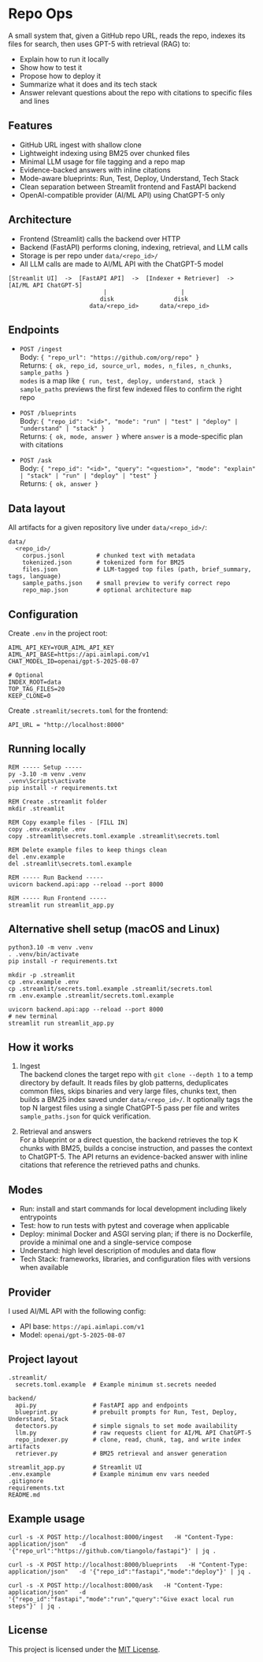 # Repo Ops

A small system that, given a GitHub repo URL, reads the repo, indexes its files for search, then uses GPT-5 with retrieval (RAG) to:
- Explain how to run it locally
- Show how to test it
- Propose how to deploy it
- Summarize what it does and its tech stack
- Answer relevant questions about the repo with citations to specific files and lines

## Features

- GitHub URL ingest with shallow clone
- Lightweight indexing using BM25 over chunked files
- Minimal LLM usage for file tagging and a repo map
- Evidence-backed answers with inline citations
- Mode-aware blueprints: Run, Test, Deploy, Understand, Tech Stack
- Clean separation between Streamlit frontend and FastAPI backend
- OpenAI-compatible provider (AI/ML API) using ChatGPT-5 only

## Architecture

- Frontend (Streamlit) calls the backend over HTTP
- Backend (FastAPI) performs cloning, indexing, retrieval, and LLM calls
- Storage is per repo under `data/<repo_id>/`
- All LLM calls are made to AI/ML API with the ChatGPT-5 model

```
[Streamlit UI]  ->  [FastAPI API]  ->  [Indexer + Retriever]  ->  [AI/ML API ChatGPT-5]
                           |                     |
                          disk                 disk
                       data/<repo_id>      data/<repo_id>
```

## Endpoints

- `POST /ingest`  
  Body: `{ "repo_url": "https://github.com/org/repo" }`  
  Returns: `{ ok, repo_id, source_url, modes, n_files, n_chunks, sample_paths }`  
  `modes` is a map like `{ run, test, deploy, understand, stack }`  
  `sample_paths` previews the first few indexed files to confirm the right repo

- `POST /blueprints`  
  Body: `{ "repo_id": "<id>", "mode": "run" | "test" | "deploy" | "understand" | "stack" }`  
  Returns: `{ ok, mode, answer }` where `answer` is a mode-specific plan with citations

- `POST /ask`  
  Body: `{ "repo_id": "<id>", "query": "<question>", "mode": "explain" | "stack" | "run" | "deploy" | "test" }`  
  Returns: `{ ok, answer }`

## Data layout

All artifacts for a given repository live under `data/<repo_id>/`:

```
data/
  <repo_id>/
    corpus.jsonl         # chunked text with metadata
    tokenized.json       # tokenized form for BM25
    files.json           # LLM-tagged top files (path, brief_summary, tags, language)
    sample_paths.json    # small preview to verify correct repo
    repo_map.json        # optional architecture map
```

## Configuration

Create `.env` in the project root:

```
AIML_API_KEY=YOUR_AIML_API_KEY
AIML_API_BASE=https://api.aimlapi.com/v1
CHAT_MODEL_ID=openai/gpt-5-2025-08-07

# Optional
INDEX_ROOT=data
TOP_TAG_FILES=20
KEEP_CLONE=0
```

Create `.streamlit/secrets.toml` for the frontend:

```
API_URL = "http://localhost:8000"
```

## Running locally

```
REM ----- Setup -----
py -3.10 -m venv .venv
.venv\Scripts\activate
pip install -r requirements.txt

REM Create .streamlit folder
mkdir .streamlit

REM Copy example files - [FILL IN]
copy .env.example .env
copy .streamlit\secrets.toml.example .streamlit\secrets.toml

REM Delete example files to keep things clean
del .env.example
del .streamlit\secrets.toml.example

REM ----- Run Backend -----
uvicorn backend.api:app --reload --port 8000

REM ----- Run Frontend -----
streamlit run streamlit_app.py
```

## Alternative shell setup (macOS and Linux)

```
python3.10 -m venv .venv
. .venv/bin/activate
pip install -r requirements.txt

mkdir -p .streamlit
cp .env.example .env
cp .streamlit/secrets.toml.example .streamlit/secrets.toml
rm .env.example .streamlit/secrets.toml.example

uvicorn backend.api:app --reload --port 8000
# new terminal
streamlit run streamlit_app.py
```

## How it works

1. Ingest  
   The backend clones the target repo with `git clone --depth 1` to a temp directory by default. It reads files by glob patterns, deduplicates common files, skips binaries and very large files, chunks text, then builds a BM25 index saved under `data/<repo_id>/`. It optionally tags the top N largest files using a single ChatGPT-5 pass per file and writes `sample_paths.json` for quick verification.

2. Retrieval and answers  
   For a blueprint or a direct question, the backend retrieves the top K chunks with BM25, builds a concise instruction, and passes the context to ChatGPT-5. The API returns an evidence-backed answer with inline citations that reference the retrieved paths and chunks.

## Modes

- Run: install and start commands for local development including likely entrypoints
- Test: how to run tests with pytest and coverage when applicable
- Deploy: minimal Docker and ASGI serving plan; if there is no Dockerfile, provide a minimal one and a single-service compose
- Understand: high level description of modules and data flow
- Tech Stack: frameworks, libraries, and configuration files with versions when available

## Provider
I used AI/ML API with the following config:
- API base: `https://api.aimlapi.com/v1`
- Model: `openai/gpt-5-2025-08-07`


## Project layout

```
.streamlit/
  secrets.toml.example  # Example minimum st.secrets needed  

backend/
  api.py                # FastAPI app and endpoints
  blueprint.py          # prebuilt prompts for Run, Test, Deploy, Understand, Stack
  detectors.py          # simple signals to set mode availability
  llm.py                # raw requests client for AI/ML API ChatGPT-5
  repo_indexer.py       # clone, read, chunk, tag, and write index artifacts
  retriever.py          # BM25 retrieval and answer generation

streamlit_app.py        # Streamlit UI
.env.example            # Example minimum env vars needed
.gitignore
requirements.txt
README.md
```

## Example usage

```
curl -s -X POST http://localhost:8000/ingest   -H "Content-Type: application/json"   -d '{"repo_url":"https://github.com/tiangolo/fastapi"}' | jq .

curl -s -X POST http://localhost:8000/blueprints   -H "Content-Type: application/json"   -d '{"repo_id":"fastapi","mode":"deploy"}' | jq .

curl -s -X POST http://localhost:8000/ask   -H "Content-Type: application/json"   -d '{"repo_id":"fastapi","mode":"run","query":"Give exact local run steps"}' | jq .
```

## License

This project is licensed under the [MIT License](https://github.com/abodeza/repo_ops/blob/main/LICENSE).
